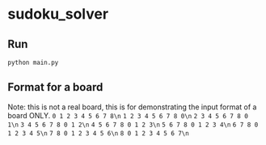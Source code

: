 # sudoku_solver

## Run
`python main.py`

## Format for a board
Note: this is not a real board, this is for demonstrating the input format of a board ONLY.
`0 1 2 3 4 5 6 7 8\n`
`1 2 3 4 5 6 7 8 0\n`
`2 3 4 5 6 7 8 0 1\n`
`3 4 5 6 7 8 0 1 2\n`
`4 5 6 7 8 0 1 2 3\n`
`5 6 7 8 0 1 2 3 4\n`
`6 7 8 0 1 2 3 4 5\n`
`7 8 0 1 2 3 4 5 6\n`
`8 0 1 2 3 4 5 6 7\n`
